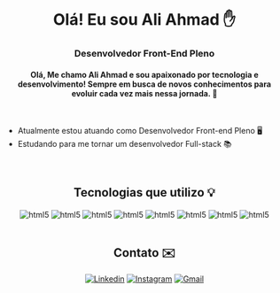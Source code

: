 
<div align="center">
  
  # Olá! Eu sou Ali Ahmad ✋


### Desenvolvedor Front-End Pleno

#### Olá, Me chamo Ali Ahmad e sou apaixonado por tecnologia e desenvolvimento! Sempre em busca de novos conhecimentos para evoluir cada vez mais nessa jornada. 🚀
</div>
</div>

<br/>

 - Atualmente estou atuando como Desenvolvedor Front-end Pleno 🖥️
 - Estudando para me tornar um desenvolvedor Full-stack 📚
 
<br/>
<div align="center">

  ## Tecnologias que utilizo 💡

<div style="display: inline_block">
    <img align="center" alt="html5" src="https://img.shields.io/badge/HTML5-E34F26?style=for-the-badge&logo=html5&logoColor=white">
    <img align="center" alt="html5" src="https://img.shields.io/badge/CSS3-1572B6?style=for-the-badge&logo=css3&logoColor=white">
    <img align="center" alt="html5" src="https://img.shields.io/badge/JavaScript-F7DF1E?style=for-the-badge&logo=javascript&logoColor=black">
    <img align="center" alt="html5" src="https://img.shields.io/badge/Bootstrap-563D7C?style=for-the-badge&logo=bootstrap&logoColor=white">
    <img align="center" alt="html5" src="https://img.shields.io/badge/jQuery-0769AD?style=for-the-badge&logo=jquery&logoColor=white">
    <img align="center" alt="html5" src="https://img.shields.io/badge/MongoDB-4EA94B?style=for-the-badge&logo=mongodb&logoColor=white">
    <img align="center" alt="html5" src="https://img.shields.io/badge/Node.js-43853D?style=for-the-badge&logo=node.js&logoColor=white">
    <img align="center" alt="html5" src="https://img.shields.io/badge/GIT-E44C30?style=for-the-badge&logo=git&logoColor=white">
</div>

</div>

</div>

<br/>
<div align="center">

## Contato ✉️

<div style="display: inline_block">

[![Linkedin](https://img.shields.io/badge/LinkedIn-0077B5?style=for-the-badge&logo=linkedin&logoColor=white)](https://www.linkedin.com/in/ali-ahmad-jomaa-neto-b200b463/)
[![Instagram](https://img.shields.io/badge/Instagram-E4405F?style=for-the-badge&logo=instagram&logoColor=white)](https://www.instagram.com/mad_ali_ah/)
[![Gmail](https://img.shields.io/badge/Gmail-D14836?style=for-the-badge&logo=gmail&logoColor=white)](ali.jomaa.neto33@gmail.com)
</div>

</div>
